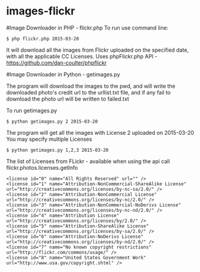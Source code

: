 # images-flickr

#Image Downloader in PHP - flickr.php
To run use command line:

    $ php flickr.php 2015-03-20
    
It will download all the images from Flickr uploaded on the specified date, with all the applicable CC Licenses.  Uses phpFlickr.php API -  https://github.com/dan-coulter/phpflickr

#Image Downloader in Python - getimages.py


The program will download the images to the pwd, and will write the downloaded photo's credit url to the urllist.txt file, and if any fail to download the photo url will be written to failed.txt

To run getimages.py

    $ python getimages.py 2 2015-03-20

The program will get all the images with License 2 uploaded on 2015-03-20
You may specify multiple Licenses 

    $ python getimages.py 1,2,3 2015-03-20 

The list of Licenses from FLickr - available when using the api call flickr.photos.licenses.getInfo

    <license id="0" name="All Rights Reserved" url="" />
    <license id="1" name="Attribution-NonCommercial-ShareAlike License" url="http://creativecommons.org/licenses/by-nc-sa/2.0/" />
    <license id="2" name="Attribution-NonCommercial License" url="http://creativecommons.org/licenses/by-nc/2.0/" />
    <license id="3" name="Attribution-NonCommercial-NoDerivs License" url="http://creativecommons.org/licenses/by-nc-nd/2.0/" />
    <license id="4" name="Attribution License" url="http://creativecommons.org/licenses/by/2.0/" />
    <license id="5" name="Attribution-ShareAlike License" url="http://creativecommons.org/licenses/by-sa/2.0/" />
    <license id="6" name="Attribution-NoDerivs License" url="http://creativecommons.org/licenses/by-nd/2.0/" />
    <license id="7" name="No known copyright restrictions" url="http://flickr.com/commons/usage/" />
    <license id="8" name="United States Government Work" url="http://www.usa.gov/copyright.shtml" />

